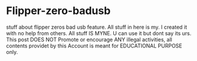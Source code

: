 # Flipper-zero-badusb
stuff about flipper zeros bad usb feature.
All stuff in here is my. I created it with no help from others.
All stuff IS MYNE. U can use it but dont say its urs.
This post DOES NOT Promote or encourage ANY illegal activities, all contents providet by this Account is meant for EDUCATIONAL PURPOSE only.
